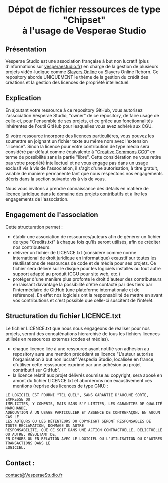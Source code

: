 # <center>Dépot de fichier ressources de type "Chipset"<br/> à l'usage de Vesperae Studio</center>

## Présentation
Vesperae Studio est une association française à but non lucratif (plus d'informations sur [vesperaestudio.fr](https://vesperaestudio.fr)) en charge de la gestion de plusieurs projets vidéo-ludique comme [Slayers Online](https://slayersonline.net) ou Slayers Online Reborn.
Ce repository aborde UNIQUEMENT le thème de la gestion du crédit des créations et la gestion des licences de propriété intellectuel.

## Explication
En ajoutant votre ressource à ce repository GitHub, vous autorisez l'association Vesperae Studio, "owner" de ce repository, de faire usage de celle-ci, pour l'ensemble de ses projets, et ce grâce aux fonctionnalités inhérentes de l'outil GitHub pour lesquelles vous avez adhéré aux CGU.

Si votre ressource incorpore des licences particulières, vous pouvez les soumettre en joignant un fichier texte au même nom avec l'extension ".licence". 
Sinon la licence pour votre contribution de type média sera considéré par défaut comme équivalente à "[Creative Commons CC0](https://choosealicense.com/licenses/cc0-1.0/)" en terme de possibilité sans la partie "libre". Cette considération ne vous retire pas votre propriété intellectuel et ne vous engage pas dans un usage exclusif vis à vis de l'association, il s'agit d'une autorisation, à titre gratuit, valable de manière permanente tant que nous respectons nos engagements décris dans la section suivante vis à vis de vous. 

Nous vous invitons à prendre connaissance des détails en matière de [licence juridique dans le domaine des projets contributifs](https://choosealicense.com/) et à lire les engagements de l'association.


## Engagement de l'association

Cette structuration permet :
- établir une association de ressources/auteurs afin de générer un fichier de type "Credits.txt" à chaque fois qu'ils seront utilisés, afin de créditer nos contributeurs.
- délivrer un fichier de LICENCE.txt (considéré comme norme international de droit juridique en informatique) exaustif sur toutes les réutilisations de ressources de code et de média pour ses projets. Ce fichier sera délivré sur le disque pour les logiciels installés ou tout autre support adapté au produit (CGU pour site web, etc.)
- protéger d'une manière plus profonte le droit d'auteur des contributeurs en laissant davantage la possibilité d'être contacté par des tiers par l'intermédiaire de GitHub (une plateforme internationale et de référence). En effet nos logiciels ont la responsabilité de mettre en avant vos contributions et c'est possible que celle-ci suscitent de l'intérêt.

## Structuration du fichier LICENCE.txt

Le fichier LICENCE.txt que nous nous engageons de réaliser pour nos projets, seront des concaténations hierarchisé de tous les fichiers licences utilisés en ressources externes (codes et médias).
- chaque licence liée à une ressource ayant notifié son adhésion au repository aura une mention précédant sa licence "L'auteur autorise l'organisation à but non lucratif Vespedia Studio, localisée en france, d'utiliser cette resssource exprimé par une adhésion au projet contributif sur GitHub".
- la licence relatif aux projet délivrés soumise au copyright, sera aposé en amont du fichier LICENCE.txt et aborderons non exaustivement ces mentions (reprise des licences de type GNU) :

```
LE LOGICIEL EST FOURNI "TEL QUEL", SANS GARANTIE D'AUCUNE SORTE, EXPRESSE OU
IMPLICITES, Y COMPRIS, MAIS SANS S'Y LIMITER, LES GARANTIES DE QUALITÉ MARCHANDE,
ADÉQUATION À UN USAGE PARTICULIER ET ABSENCE DE CONTREFAÇON. EN AUCUN CAS LE
LES AUTEURS OU LES DÉTENTEURS DU COPYRIGHT SERONT RESPONSABLES DE TOUTE RÉCLAMATION, DOMMAGE OU AUTRE
RESPONSABILITÉ, QUE CE SOIT DANS UNE ACTION CONTRACTUELLE, DÉLICTUELLE OU AUTRE, RÉSULTANT DE,
EN DEHORS OU EN RELATION AVEC LE LOGICIEL OU L'UTILISATION OU D'AUTRES TRANSACTIONS DANS LE
LOGICIEL.
```



## Contact :
contact@VesperaeStudio.fr
